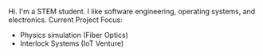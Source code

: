 Hi. I'm a STEM student. I like software engineering, operating systems, and electronics. 
Current Project Focus:
- Physics simulation (Fiber Optics)
- Interlock Systems (IoT Venture)




